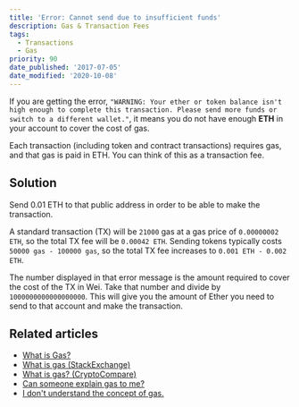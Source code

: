 ```yaml
---
title: 'Error: Cannot send due to insufficient funds'
description: Gas & Transaction Fees
tags:
  - Transactions
  - Gas
priority: 90
date_published: '2017-07-05'
date_modified: '2020-10-08'
---
```


If you are getting the error, `"WARNING: Your ether or token balance isn't high enough to complete this transaction. Please send more funds or switch to a different wallet."`, it means you do not have enough **ETH** in your account to cover the cost of gas.

Each transaction (including token and contract transactions) requires gas, and that gas is paid in ETH. You can think of this as a transaction fee.

## Solution

Send 0.01 ETH to that public address in order to be able to make the transaction.

A standard transaction (TX) will be `21000` gas at a gas price of `0.00000002 ETH`, so the total TX fee will be `0.00042 ETH`. Sending tokens typically costs `50000 gas - 100000 gas`, so the total TX fee increases to `0.001 ETH - 0.002 ETH`.

The number displayed in that error message is the amount required to cover the cost of the TX in Wei. Take that number and divide by `1000000000000000000`. This will give you the amount of Ether you need to send to that account and make the transaction.

## Related articles

- [What is Gas?](/general-knowledge/ethereum-blockchain/what-is-gas)
- [What is gas (StackExchange)](https://ethereum.stackexchange.com/questions/3/what-is-gas-and-transaction-fee-in-ethereum)
- [What is gas? (CryptoCompare)](https://www.cryptocompare.com/coins/guides/what-is-the-gas-in-ethereum/)
- [Can someone explain gas to me?](https://www.reddit.com/r/ethereum/comments/271qdz/can_someone_explain_the_concept_of_gas_in_ethereum/)
- [I don't understand the concept of gas.](https://www.reddit.com/r/ethereum/comments/3fnpr1/can_someone_possibly_explain_the_concept_of/)
